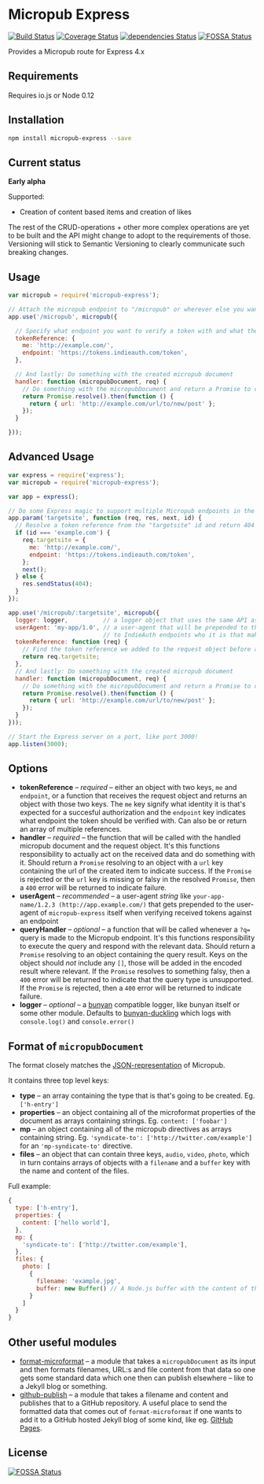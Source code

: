 # Micropub Express

[![Build Status](https://travis-ci.org/voxpelli/node-micropub-express.svg?branch=master)](https://travis-ci.org/voxpelli/node-micropub-express)
[![Coverage Status](https://coveralls.io/repos/voxpelli/node-micropub-express/badge.svg)](https://coveralls.io/r/voxpelli/node-micropub-express)
[![dependencies Status](https://david-dm.org/voxpelli/node-micropub-express/status.svg)](https://david-dm.org/voxpelli/node-micropub-express)
[![FOSSA Status](https://app.fossa.io/api/projects/git%2Bgithub.com%2Fvoxpelli%2Fnode-micropub-express.svg?type=shield)](https://app.fossa.io/projects/git%2Bgithub.com%2Fvoxpelli%2Fnode-micropub-express?ref=badge_shield)

Provides a Micropub route for Express 4.x

## Requirements

Requires io.js or Node 0.12

## Installation

```bash
npm install micropub-express --save
```

## Current status

**Early alpha**

Supported:

* Creation of content based items and creation of likes

The rest of the CRUD-operations + other more complex operations are yet to be built and the API might change to adopt to the requirements of those. Versioning will stick to Semantic Versioning to clearly communicate such breaking changes.

## Usage

```javascript
var micropub = require('micropub-express');

// Attach the micropub endpoint to "/micropub" or wherever else you want
app.use('/micropub', micropub({

  // Specify what endpoint you want to verify a token with and what the expected identity returned is
  tokenReference: {
    me: 'http://example.com/',
    endpoint: 'https://tokens.indieauth.com/token',
  },

  // And lastly: Do something with the created micropub document
  handler: function (micropubDocument, req) {
    // Do something with the micropubDocument and return a Promise to communicate status of the handling
    return Promise.resolve().then(function () {
      return { url: 'http://example.com/url/to/new/post' };
    });
  }

}));
```

## Advanced Usage

```javascript
var express = require('express');
var micropub = require('micropub-express');

var app = express();

// Do some Express magic to support multiple Micropub endpoints in the same application
app.param('targetsite', function (req, res, next, id) {
  // Resolve a token reference from the "targetsite" id and return 404 if you find no match
  if (id === 'example.com') {
    req.targetsite = {
      me: 'http://example.com/',
      endpoint: 'https://tokens.indieauth.com/token',
    };
    next();
  } else {
    res.sendStatus(404);
  }
});

app.use('/micropub/:targetsite', micropub({
  logger: logger,          // a logger object that uses the same API as the bunyan module
  userAgent: 'my-app/1.0', // a user-agent that will be prepended to the module's own user-agent to indicate
                           // to IndieAuth endpoints who it is that makes the verification requests
  tokenReference: function (req) {
    // Find the token reference we added to the request object before and return it
    return req.targetsite;
  },
  // And lastly: Do something with the created micropub document
  handler: function (micropubDocument, req) {
    // Do something with the micropubDocument and return a Promise to communicate status of the handling
    return Promise.resolve().then(function () {
      return { url: 'http://example.com/url/to/new/post' };
    });
  }
}));

// Start the Express server on a port, like port 3000!
app.listen(3000);
```

## Options

* **tokenReference** – *required* – either an object with two keys, `me` and `endpoint`, or a function that receives the request object and returns an object with those two keys. The `me` key signify what identity it is that's expected for a succesful authorization and the `endpoint` key indicates what endpoint the token should be verified with. Can also be or return an array of multiple references.
* **handler** – *required* – the function that will be called with the handled micropub document and the request object. It's this functions responsibility to actually act on the received data and do something with it. Should return a `Promise` resolving to an object with a `url` key containing the url of the created item to indicate success. If the `Promise` is rejected or the `url` key is missing or falsy in the resolved `Promise`, then a `400` error will be returned to indicate failure.
* **userAgent** – *recommended* – a user-agent *string* like `your-app-name/1.2.3 (http://app.example.com/)` that gets prepended to the user-agent of `micropub-express` itself when verifying received tokens against an endpoint
* **queryHandler** – *optional* – a function that will be called whenever a `?q=` query is made to the Micropub endpoint. It's this functions responsibility to execute the query and respond with the relevant data. Should return a `Promise` resolving to an object containing the query result. Keys on the object should _not_ include any `[]`, those will be added in the encoded result where relevant. If the `Promise` resolves to something falsy, then a `400` error will be returned to indicate that the query type is unsupported. If the `Promise` is rejected, then a `400` error will be returned to indicate failure.
* **logger** – *optional* – a [bunyan](https://github.com/trentm/node-bunyan) compatible logger, like bunyan itself or some other module. Defaults to [bunyan-duckling](https://github.com/bloglovin/node-bunyan-duckling) which logs with `console.log()` and `console.error()`

## Format of `micropubDocument`

The format closely matches the [JSON-representation](http://indiewebcamp.com/Micropub#JSON_Syntax) of Micropub.

It contains three top level keys:

* **type** – an array containing the type that is that's going to be created. Eg. `['h-entry']`
* **properties** – an object containing all of the microformat properties of the document as arrays containing strings. Eg. `content: ['foobar']`
* **mp** – an object containing all of the micropub directives as arrays containing string. Eg. `'syndicate-to': ['http://twitter.com/example']` for an `'mp-syndicate-to'` directive.
* **files** – an object that can contain three keys, `audio`, `video`, `photo`, which in turn contains arrays of objects with a `filename` and a `buffer` key with the name and content of the files.

Full example:

```javascript
{
  type: ['h-entry'],
  properties: {
    content: ['hello world'],
  },
  mp: {
    'syndicate-to': ['http://twitter.com/example'],
  },
  files: {
    photo: [
      {
        filename: 'example.jpg',
        buffer: new Buffer() // A Node.js buffer with the content of the file.
      }
    ]
  }
}
```

## Other useful modules

* [format-microformat](https://github.com/voxpelli/node-format-microformat) – a module that takes a `micropubDocument` as its input and then formats filenames, URL:s and file content from that data so one gets some standard data which one then can publish elsewhere – like to a Jekyll blog or something.
* [github-publish](https://github.com/voxpelli/node-github-publish) – a module that takes a filename and content and publishes that to a GitHub repository. A useful place to send the formatted data that comes out of `format-microformat` if one wants to add it to a GitHub hosted Jekyll blog of some kind, like eg. [GitHub Pages](https://pages.github.com/).


## License
[![FOSSA Status](https://app.fossa.io/api/projects/git%2Bgithub.com%2Fvoxpelli%2Fnode-micropub-express.svg?type=large)](https://app.fossa.io/projects/git%2Bgithub.com%2Fvoxpelli%2Fnode-micropub-express?ref=badge_large)